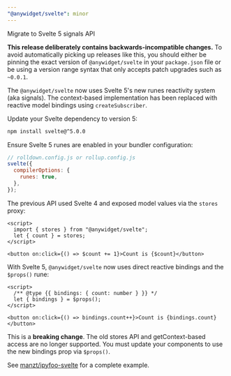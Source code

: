 ```yaml
---
"@anywidget/svelte": minor
---
```


Migrate to Svelte 5 signals API

**This release deliberately contains backwards-incompatible changes.** To avoid automatically picking up releases like this, you should either be pinning the exact version of `@anywidget/svelte` in your `package.json` file or be using a version range syntax that only accepts patch upgrades such as `~0.0.1`.

The `@anywidget/svelte` now uses Svelte 5's new runes reactivity system (aka signals). The context-based implementation has been replaced with reactive model bindings using `createSubscriber`.

Update your Svelte dependency to version 5:

```bash
npm install svelte@^5.0.0
```

Ensure Svelte 5 runes are enabled in your bundler configuration:

```js
// rolldown.config.js or rollup.config.js
svelte({
  compilerOptions: {
    runes: true,
  },
});
```

The previous API used Svelte 4 and exposed model values via the `stores` proxy:

```svelte
<script>
  import { stores } from "@anywidget/svelte";
  let { count } = stores;
</script>

<button on:click={() => $count += 1}>Count is {$count}</button>
```

With Svelte 5, `@anywidget/svelte` now uses direct reactive bindings and the `$props()` rune:

```
<script>
  /** @type {{ bindings: { count: number } }} */
  let { bindings } = $props();
</script>

<button on:click={() => bindings.count++}>Count is {bindings.count}</button>
```

This is a **breaking change**. The old stores API and getContext-based access are no longer supported. You must update your components to use the new bindings prop via `$props()`.

See [manzt/ipyfoo-svelte](https://github.com/manzt/ipyfoo-svelte) for a complete example.
